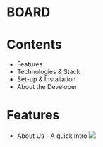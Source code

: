 # BOARD 

# Contents
* Features
* Technologies & Stack
* Set-up & Installation
* About the Developer

# Features

* About Us - A quick intro
![](gifs/aboutus.gif)